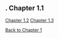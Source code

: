 .
**Chapter 1.1**
---

[Chapter 1.2](Chpt_1.2.md)
[Chapter 1.3](Chpt_1.3.md)

[Back to Chapter 1](Chpt_1.md)



